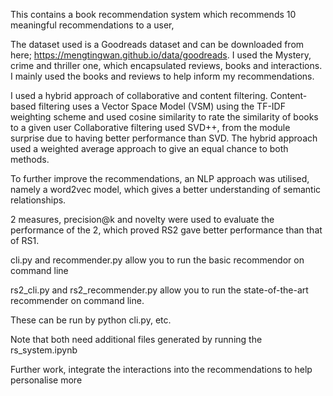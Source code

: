 This contains a book recommendation system which recommends 10 meaningful recommendations to a user, 

The dataset used is a Goodreads dataset and can be downloaded from here; https://mengtingwan.github.io/data/goodreads. I used the Mystery, crime and thriller one, which encapsulated reviews, books and interactions.
I mainly used the books and reviews to help inform my recommendations. 

I used a hybrid approach of collaborative and content filtering. Content-based filtering uses a Vector Space Model (VSM) using the TF-IDF weighting scheme and used cosine similarity to rate the similarity of books to a given user 
Collaborative filtering used SVD++, from the module surprise due to having better performance than SVD. The hybrid approach used a weighted average approach to give an equal chance to both methods. 

To further improve the recommendations, an NLP approach was utilised, namely a word2vec model, which gives a better understanding of semantic relationships.

2 measures, precision@k and novelty were used to evaluate the performance of the 2, which proved RS2 gave better performance than that of RS1. 


cli.py and recommender.py allow you to run the basic recommendor on command line

rs2_cli.py and rs2_recommender.py allow you to run the state-of-the-art recommender on command line. 

These can be run by python cli.py, etc. 

Note that both need additional files generated by running the rs_system.ipynb 

Further work, integrate the interactions into the recommendations to help personalise more
